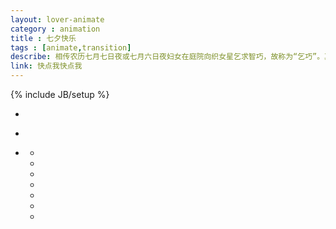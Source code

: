 ```yaml
---
layout: lover-animate
category : animation
title : 七夕快乐
tags : [animate,transition]
describe: 相传农历七月七日夜或七月六日夜妇女在庭院向织女星乞求智巧，故称为“乞巧”。其被赋予牛郎织女的传说使其成为极具浪漫色彩的节日之一。每年这个时候大街小巷都充斥着浪漫的气氛，情侣们都用各式各样的方式来度过这个节日。单身汪们都窝在家里摸摸哭泣，哈哈哈哈~~~闲来做了一个七夕小动画，快点击题目来看吧~~~
link: 快点我快点我
---
```

{% include JB/setup %}

<ul class="content">
  <li class="a_background">
    <div id="a_top"></div>
    <div id="a_mid"></div>
    <div id="a_bottom"></div>
    <div class="cloud">
      <div id="big_cloud" class="cloudmoveB"></div>
      <div id="small_cloud" class="cloudmoveS"></div>
    </div>
    <div class="sun sun_down"></div>          
  </li>
  <li class="b_background">
    <div class="lamp_dark"></div>
    <div class="shopdoor">
      <div class="leftdoor"></div>
      <div class="rightdoor"></div>
    </div>
    <div class="bird"></div>
  </li>
  <li class="c_background">
    <div id="c_top">
      <ul class="stars">
        <li></li>
        <li></li>
        <li></li>
        <li></li>
        <li></li>
        <li></li>
        <li></li>
      </ul>
    </div>
    <div id="c_mid"></div>
    <div id="c_bottom"></div>
    <div id="girl"></div>
    <span class="logo"></span>
  </li>
</ul>
<div id="boy" class="character"></div>